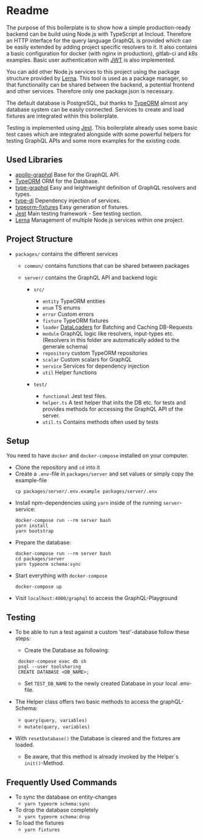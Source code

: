 # Readme

The purpose of this boilerplate is to show how a simple production-ready backend can be build using Node.js with TypeScript at Incloud. Therefore an HTTP interface for the query language GraphQL is provided which can be easily extended by adding project specific resolvers to it. It also contains a basic configuration for docker (with nginx in production), gitlab-ci and k8s examples. Basic user authentication with [JWT](https://jwt.io) is also implemented.

You can add other Node.js services to this project using the package structure provided by [Lerna](https://lernajs.io/). This tool is used as a package manager, so that functionality can be shared between the backend, a potential frontend and other services. Therefore only one package.json is necessary.

The default database is PostgreSQL, but thanks to [TypeORM](http://typeorm.io/) almost any database system can be easily connected. Services to create and load fixtures are integrated within this boilerplate.

Testing is implemented using [Jest](https://jestjs.io/). This boilerplate already uses some basic test cases which are integrated alongside with some powerful helpers for testing GraphQL APIs and some more examples for the existing code.

## Used Libraries

- [apollo-graphql](https://github.com/apollographql/apollo-server) Base for the GraphQL API.
- [TypeORM](http://typeorm.io/) ORM for the Database.
- [type-graphql](https://19majkel94.github.io/type-graphql/) Easy and leightweight definition of GraphQL resolvers and types.
- [type-di](https://github.com/typestack/typedi) Dependency injection of services.
- [typeorm-fixtures](https://github.com/RobinCK/typeorm-fixtures) Easy generation of fixtures.
- [Jest](https://jestjs.io/) Main testing framework - See testing section.
- [Lerna](https://lernajs.io/) Management of multiple Node.js services within one project.

## Project Structure

- `packages/` contains the different services

  - `common/` contains functions that can be shared between packages
  - `server/` contains the GraphQL API and backend logic

    - `src/`

      - `entity` TypeORM entities
      - `enum` TS enums
      - `error` Custom errors
      - `fixture` TypeORM fixtures
      - `loader` [DataLoaders](https://github.com/facebook/dataloader) for Batching and Caching DB-Requests
      - `module` GraphQL logic like resolvers, input-types etc. (Resolvers in this folder are automatically added to the generale schema)
      - `repository` custom TypeORM repositories
      - `scalar` Custom scalars for GraphQL
      - `service` Services for dependency injection
      - `util` Helper functions

    - `test/`
      - `functional` Jest test files.
      - `helper.ts` A test helper that inits the DB etc. for tests and provides methods for accessing the GraphQL API of the server.
      - `util.ts` Contains methods often used by tests

## Setup

You need to have `docker` and `docker-compose` installed on your computer.

- Clone the repository and `cd` into it
- Create a `.env`-file in `packages/server` and set values or simply copy the example-file
  ```
  cp packages/server/.env.example packages/server/.env
  ```
- Install npm-dependencies using `yarn` inside of the running `server`-service:
  ```
  docker-compose run --rm server bash
  yarn install
  yarn bootstrap
  ```
- Prepare the database:
  ```
  docker-compose run --rm server bash
  cd packages/server
  yarn typeorm schema:sync
  ```
- Start everything with `docker-compose`
  ```
  docker-compose up
  ```
- Visit `localhost:4000/graphql` to access the GraphQL-Playground

## Testing

- To be able to run a test against a custom 'test'-database follow these steps:

  - Create the Database as following:

  ```
   docker-compose exec db sh
   psql --user toolsharing
   CREATE DATABASE <DB_NAME>;
  ```

  - Set `TEST_DB_NAME` to the newly created Database in your local .env-file.

- The Helper class offers two basic methods to access the graphQL-Schema:
  - `query(query, variables)`
  - `mutate(query, variables)`
- With `resetDatabase()` the Database is cleared and the fixtures are loaded.
  - Be aware, that this method is already invoked by the Helper´s `init()`-Method.

## Frequently Used Commands

- To sync the database on entity-changes
  - `yarn typeorm schema:sync`
- To drop the database completely
  - `yarn typeorm schema:drop`
- To load the fixtures
  - `yarn fixtures`
